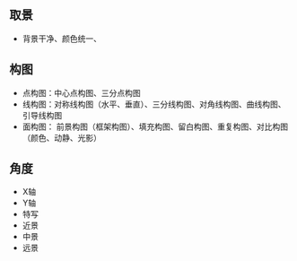 ## 取景
- 背景干净、颜色统一、
            
## 构图 
- 点构图：中心点构图、三分点构图
- 线构图：对称线构图（水平、垂直）、三分线构图、对角线构图、曲线构图、引导线构图
- 面构图： 前景构图（框架构图）、填充构图、留白构图、重复构图、对比构图（颜色、动静、光影）

## 角度
- X轴
- Y轴 
- 特写
- 近景
- 中景
- 远景